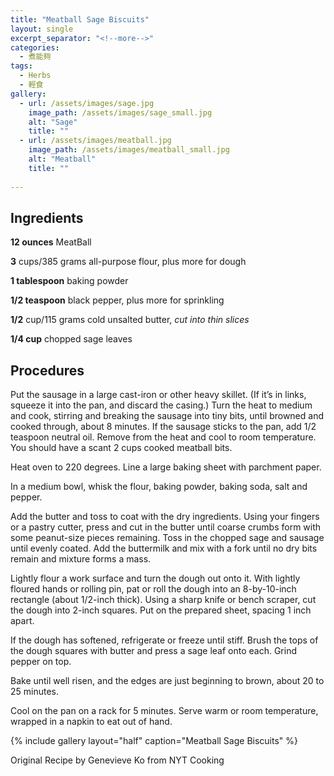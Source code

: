 ```yaml
---
title: "Meatball Sage Biscuits"
layout: single
excerpt_separator: "<!--more-->"
categories:
  - 煮能夠
tags:
  - Herbs
  - 輕食
gallery:
  - url: /assets/images/sage.jpg
    image_path: /assets/images/sage_small.jpg
    alt: "Sage"
    title: ""
  - url: /assets/images/meatball.jpg
    image_path: /assets/images/meatball_small.jpg
    alt: "Meatball"
    title: ""
  
---
```


## Ingredients

**12 ounces** MeatBall

**3** cups/385 grams all-purpose flour, plus more for dough

**1 tablespoon** baking powder

**1/2 teaspoon** black pepper, plus more for sprinkling

**1/2** cup/115 grams cold unsalted butter, _cut into thin slices_

**1/4 cup** chopped sage leaves


## Procedures

Put the sausage in a large cast-iron or other heavy skillet. (If it’s in links, squeeze it into the pan, and discard the casing.) Turn the heat to medium and cook, stirring and breaking the sausage into tiny bits, until browned and cooked through, about 8 minutes. If the sausage sticks to the pan, add 1/2 teaspoon neutral oil. Remove from the heat and cool to room temperature. You should have a scant 2 cups cooked meatball bits.

Heat oven to 220 degrees. Line a large baking sheet with parchment paper.

In a medium bowl, whisk the flour, baking powder, baking soda, salt and pepper.

Add the butter and toss to coat with the dry ingredients. Using your fingers or a pastry cutter, press and cut in the butter until coarse crumbs form with some peanut-size pieces remaining. Toss in the chopped sage and sausage until evenly coated. Add the buttermilk and mix with a fork until no dry bits remain and mixture forms a mass.

Lightly flour a work surface and turn the dough out onto it. With lightly floured hands or rolling pin, pat or roll the dough into an 8-by-10-inch rectangle (about 1/2-inch thick). Using a sharp knife or bench scraper, cut the dough into 2-inch squares. Put on the prepared sheet, spacing 1 inch apart.

If the dough has softened, refrigerate or freeze until stiff. Brush the tops of the dough squares with butter and press a sage leaf onto each. Grind pepper on top.

Bake until well risen, and the edges are just beginning to brown, about 20 to 25 minutes.

Cool on the pan on a rack for 5 minutes. Serve warm or room temperature, wrapped in a napkin to eat out of hand.

{% include gallery layout="half" caption="Meatball Sage Biscuits" %}

Original Recipe by Genevieve Ko from NYT Cooking
